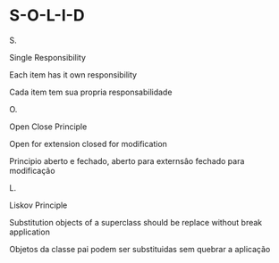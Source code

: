 # S-O-L-I-D

S.

Single Responsibility

Each item has it own responsibility

Cada item tem sua propria responsabilidade

O.

Open Close Principle

Open for extension closed for modification

Principio aberto e fechado, aberto para externsâo fechado para modificação

L.

Liskov Principle 

Substitution objects of a superclass should be replace without break application
 
Objetos da classe pai podem ser substituidas sem quebrar a aplicação
